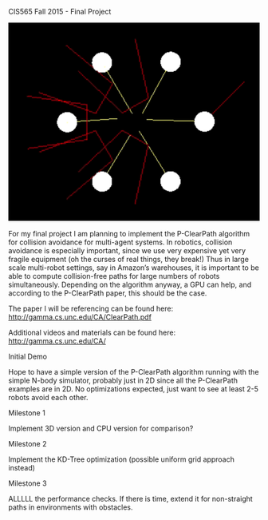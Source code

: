 ﻿CIS565 Fall 2015 - Final Project

![](img/representative_img.PNG)

For my final project I am planning to implement the P-ClearPath algorithm for collision avoidance for multi-agent systems. In robotics, collision avoidance is especially important, since we use very expensive yet very fragile equipment (oh the curses of real things, they break!) Thus in large scale multi-robot settings, say in Amazon’s warehouses, it is important to be able to compute collision-free paths for large numbers of robots simultaneously. Depending on the algorithm anyway, a GPU can help, and according to the P-ClearPath paper, this should be the case.


The paper I will be referencing can be found here: http://gamma.cs.unc.edu/CA/ClearPath.pdf


Additional videos and materials can be found here: http://gamma.cs.unc.edu/CA/


Initial Demo


Hope to have a simple version of the P-ClearPath algorithm running with the simple N-body simulator, probably just in 2D since all the P-ClearPath examples are in 2D. No optimizations expected, just want to see at least 2-5 robots avoid each other.


Milestone 1

Implement 3D version and CPU version for comparison? 

Milestone 2

Implement the KD-Tree optimization (possible uniform grid approach instead)

Milestone 3

ALLLLL the performance checks. If there is time, extend it for non-straight paths in environments with obstacles.
